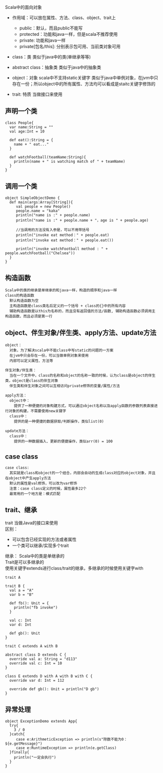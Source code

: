 Scala中的面向对象
* 作用域：可以放在属性、方法、class、object、trait上
  * public：默认，而且public不能写
  *  protected：功能和java一样，但是scala不推荐使用
  * private: 功能和java一样
  * private[包名/this]: 分别表示包可用、当前类对象可用

* class：类
  类似于java中的类(单继承等等)
* abstract class：抽象类
  类似于java中的抽象类
* object：对象
  scala中不支持static关键字 类似于java中单例对象，在jvm中只存在一份；所以object中的所有属性、方法均可以看成是staitc关键字修饰的
* trait: 特质 
  当做接口来使用

## 声明一个类
```
class People{
  var name:String = ""
  val age:Int = 10

  def eat():String = {
    name + " eat..."
  }

  def watchFootball(teamName:String){
    println(name + " is watching match of " + teamName)
  }
}
```

## 调用一个类
```
object SimpleObjectDemo {
  def main(args:Array[String]){
     val people = new People()
     people.name = "kaka"
     println("name is :" + people.name)
     println("name is :" + people.name + "，age is " + people.age)

     //当调用的方法没有入参是，可以不用带括号
     println("invoke eat method：" + people.eat)
     println("invoke eat method：" + people.eat())

     println("invoke watchFootball method : " + people.watchFootball("Chelsea"))
  }
}
```

## 构造函数
```
Scala中的类的继承是单继承的和java一样，构造的顺序和java一样   
class的构造函数
  默认构造函数为空
  主构造函数是class类名后定义的一个括号 + class的{}中的所有内容
  辅助构造函数是以this为名称的，而且没有返回值的方法/函数, 辅助构造函数必须调用主构造函数，而且必须是第一行
```

## object、伴生对象/伴生类、apply方法、update方法
```
object：
  对象，为了解决scala中不能class中写static的问题的一方案
  在jvm中只会存在一份，可以当做单例对象来使用
  内部可以定义属性、方法等

伴生对象/伴生类：
  当在一个文件中，class的名称和object的名称一致的时候，认为class是object的伴生类，object是class的伴生对象
  伴生类和伴生对象之间可以互相访问private修饰的变量/属性/方法
  
apply方法：
  object中：
    提供了一种便捷的对象构建方式，可以通过object名称以及apply函数的参数列表直接进行对象的构建，不需要使用new关键字
  class中：
    提供的是一种便捷的数据获取/判断操作，类似list(0)

update方法：
  class中：
    提供的一种数据插入、更新的便捷操作，类似arr(0) = 100
```

## case class
```
case class:
  其实就是class和object的一个结合，内部会自动的生成class对应的object对象，并且在object中产生apply方法
  默认的属性是val修饰，可以改为var修饰
  注意：case class定义的时候，属性最多22个
  最常用的一个地方是：模式匹配
```

## trait、继承

trait
  当做Java的接口来使用<br>
  区别：<br>
  *  可以包含已经实现的方法或者属性
  *  一个类可以继承/实现多个trait

继承：
  Scala中的类是单继承的<br>
  Trait是可以多继承的<br>
  使用关键字extends进行class/trait的继承，多继承的时候使用关键字with

```
trait A

trait B {
  val a = "A"
  var b = "B"

  def fb(): Unit = {
    println("fb invoke")
  }

  val c: Int
  var d: Int

  def gb(): Unit
}

trait C extends A with B

abstract class D extends C {
  override val a: String = "d113"
  override val c: Int = 10
}

class E extends D with A with B with C {
  override var d: Int = 112

  override def gb(): Unit = println("D gb")
}
```

## 异常处理
```
object ExceptionDemo extends App{
  try{
    3 / 0
  }catch{
     case e:ArithmeticException => println(s"除数不能为0：${e.getMessage}")
     case e:RuntimeException => println(e.getClass)
  }finally{
    println("一定会执行")
  }
}
```


